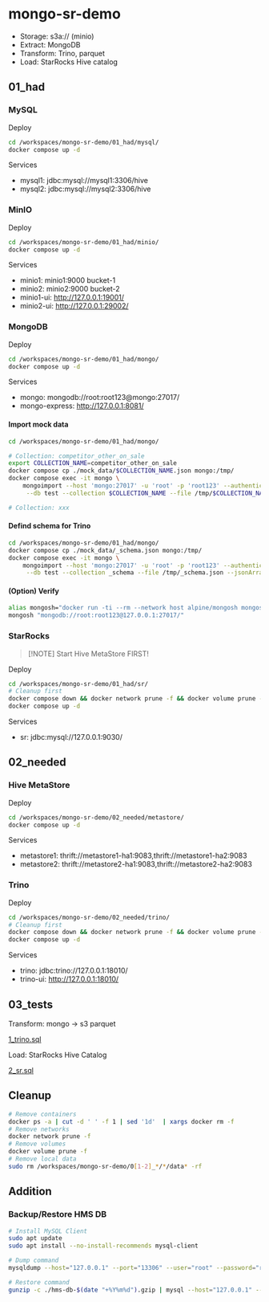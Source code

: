 # mongo-sr-demo

- Storage: s3a:// (minio)
- Extract: MongoDB
- Transform: Trino, parquet
- Load: StarRocks Hive catalog

## 01_had

### MySQL

Deploy

```sh
cd /workspaces/mongo-sr-demo/01_had/mysql/
docker compose up -d
```

Services

- mysql1: jdbc:mysql://mysql1:3306/hive
- mysql2: jdbc:mysql://mysql2:3306/hive

### MinIO

Deploy

```sh
cd /workspaces/mongo-sr-demo/01_had/minio/
docker compose up -d
```

Services

- minio1: minio1:9000 bucket-1
- minio2: minio2:9000 bucket-2
- minio1-ui: http://127.0.0.1:19001/
- minio2-ui: http://127.0.0.1:29002/

### MongoDB

Deploy

```sh
cd /workspaces/mongo-sr-demo/01_had/mongo/
docker compose up -d
```

Services

- mongo: mongodb://root:root123@mongo:27017/
- mongo-express: http://127.0.0.1:8081/

#### Import mock data

```sh
cd /workspaces/mongo-sr-demo/01_had/mongo/

# Collection: competitor_other_on_sale
export COLLECTION_NAME=competitor_other_on_sale
docker compose cp ./mock_data/$COLLECTION_NAME.json mongo:/tmp/
docker compose exec -it mongo \
    mongoimport --host 'mongo:27017' -u 'root' -p 'root123' --authenticationDatabase 'admin' \
     --db test --collection $COLLECTION_NAME --file /tmp/$COLLECTION_NAME.json --jsonArray --mode upsert

# Collection: xxx
```

#### Defind schema for Trino

```sh
cd /workspaces/mongo-sr-demo/01_had/mongo/
docker compose cp ./mock_data/_schema.json mongo:/tmp/
docker compose exec -it mongo \
    mongoimport --host 'mongo:27017' -u 'root' -p 'root123' --authenticationDatabase 'admin' \
     --db test --collection _schema --file /tmp/_schema.json --jsonArray --mode upsert
```


#### (Option) Verify

```sh
alias mongosh="docker run -ti --rm --network host alpine/mongosh mongosh"
mongosh "mongodb://root:root123@127.0.0.1:27017/"
```

### StarRocks

> [!NOTE] Start Hive MetaStore FIRST!

Deploy 

```sh
cd /workspaces/mongo-sr-demo/01_had/sr/
# Cleanup first
docker compose down && docker network prune -f && docker volume prune -f
docker compose up -d
```

Services

- sr: jdbc:mysql://127.0.0.1:9030/

## 02_needed

### Hive MetaStore

Deploy

```sh
cd /workspaces/mongo-sr-demo/02_needed/metastore/
docker compose up -d
```

Services

- metastore1: thrift://metastore1-ha1:9083,thrift://metastore1-ha2:9083
- metastore2: thrift://metastore2-ha1:9083,thrift://metastore2-ha2:9083

### Trino

Deploy

```sh
cd /workspaces/mongo-sr-demo/02_needed/trino/
# Cleanup first
docker compose down && docker network prune -f && docker volume prune -f
docker compose up -d
```

Services

- trino: jdbc:trino://127.0.0.1:18010/
- trino-ui: http://127.0.0.1:18010/

## 03_tests

Transform: mongo -> s3 parquet

[1_trino.sql](./03_tests/1_trino.sql)

Load: StarRocks Hive Catalog

[2_sr.sql](./03_tests/2_sr.sql)

## Cleanup

```sh
# Remove containers
docker ps -a | cut -d ' ' -f 1 | sed '1d'  | xargs docker rm -f
# Remove networks
docker network prune -f
# Remove volumes
docker volume prune -f
# Remove local data
sudo rm /workspaces/mongo-sr-demo/0[1-2]_*/*/data* -rf
```

## Addition

### Backup/Restore HMS DB

```sh
# Install MySQL Client
sudo apt update
sudo apt install --no-install-recommends mysql-client

# Dump command
mysqldump --host="127.0.0.1" --port="13306" --user="root" --password="root123" --databases "hive" | gzip > ./hms-db-$(date "+%Y%m%d").gzip

# Restore command
gunzip -c ./hms-db-$(date "+%Y%m%d").gzip | mysql --host="127.0.0.1" --port="13306" --user="root" --password="root123"
```
